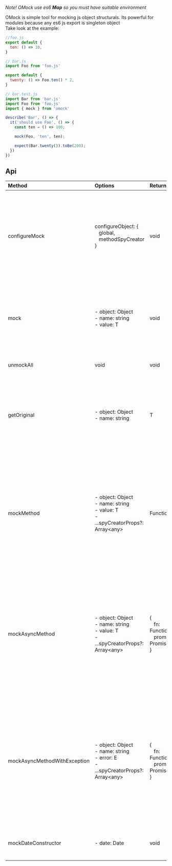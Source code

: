 *Note! OMock use es6 **Map** so you must have suitable environment*

OMock is simple tool for mocking js object structurals. Its powerful for modules because any es6 js export is singleton object <br/>
Take look at the example:

```javascript
//foo.js
export default {
  ten: () => 10,
}

// bar.js
import Foo from 'foo.js'

export default {
  twenty: () => Foo.ten() * 2,
}

// bar.test.js
import Bar from 'bar.js'
import Foo from 'foo.js'
import { mock } from 'omock'

describe('Bar', () => {
  it('should use Foo', () => {
    const ten = () => 100;

    mock(Foo, 'ten', ten);

    expect(Bar.twenty()).toBe(200);
  })
})
```

## Api

| Method | Options | Return | Description |
|:---|:--------|:---|:---|
| configureMock | configureObject: {<br/>&nbsp;&nbsp;&nbsp;global,<br/>&nbsp;&nbsp;&nbsp;methodSpyCreator<br/>}| void | Configuration of OMock<br/> - global - overwrite using global object like as window<br/>window, global or this by default<br/> - methodSpyCreator - method like as jest.fn()<br/> Clear function by default |
| mock | - object: Object<br/> - name: string<br/> - value: T | void | Base mocking method.<br/>It is simple replacement of property value<br/> - object - mocking object<br/> - name - name of mocking property<br/> - value - substituting value |
| unmockAll | void | void | Return all mocked objects to the original state |
| getOriginal |  - object: Object<br/> - name: string | T | Return original value of mocked property.<br/>If property or object was not mocked then<br/> return value from passed object <br/> - object - mocking object<br/> - name - name of mocking property |
| mockMethod | - object: Object<br/> - name: string<br/> - value: T<br/> - ...spyCreatorProps?: Array&lt;any&gt; | Function | sugar for method mocking via its result<br/> - object - mocking object<br/> - name - name of mocking property<br/> - value - substituting value of method result<br/> - spyCreatorProps - additional properties for <br/> methodSpyCreator, optional<br/> return substituting method created by methodSpyCreator |
| mockAsyncMethod | - object: Object<br/> - name: string<br/> - value: T<br/> - ...spyCreatorProps?: Array&lt;any&gt; | {<br/>&nbsp;&nbsp;&nbsp;fn: Function,<br/>&nbsp;&nbsp;&nbsp;promise: Promise&lt;T&gt;<br/>} | sugar for mocking of promise method via its result<br/> - object - mocking object<br/> - name - name of mocking property<br/> - value - substituting value for promise resolve<br/> - spyCreatorProps - additional properties for <br/> methodSpyCreator, optional<br/> return substituting promise and method created by methodSpyCreator |
| mockAsyncMethodWithException | - object: Object<br/> - name: string<br/> - error: E<br/> - ...spyCreatorProps?: Array&lt;any&gt; | {<br/>&nbsp;&nbsp;&nbsp;fn: Function,<br/>&nbsp;&nbsp;&nbsp;promise: Promise&lt;T&gt;<br/>} | sugar for mocking of promise method with exception via its error<br/> - object - mocking object<br/> - name - name of mocking property<br/> - error - substituting error for promise reject<br/> - spyCreatorProps - additional properties for <br/> methodSpyCreator, optional<br/> return substituting promise and method created by methodSpyCreator |
| mockDateConstructor | - date: Date | void | sugar for mocking of date constructor<br/> - date - date always creating after mock |